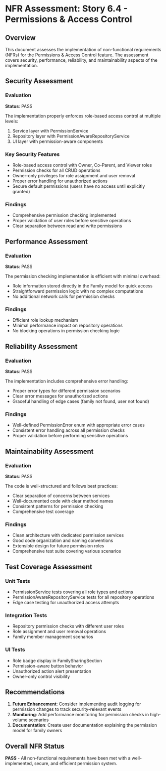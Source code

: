 # NFR Assessment: Story 6.4 - Permissions & Access Control

## Overview
This document assesses the implementation of non-functional requirements (NFRs) for the Permissions & Access Control feature. The assessment covers security, performance, reliability, and maintainability aspects of the implementation.

## Security Assessment

### Evaluation
**Status**: PASS

The implementation properly enforces role-based access control at multiple levels:
1. Service layer with PermissionService
2. Repository layer with PermissionAwareRepositoryService
3. UI layer with permission-aware components

### Key Security Features
- Role-based access control with Owner, Co-Parent, and Viewer roles
- Permission checks for all CRUD operations
- Owner-only privileges for role assignment and user removal
- Proper error handling for unauthorized actions
- Secure default permissions (users have no access until explicitly granted)

### Findings
- Comprehensive permission checking implemented
- Proper validation of user roles before sensitive operations
- Clear separation between read and write permissions

## Performance Assessment

### Evaluation
**Status**: PASS

The permission checking implementation is efficient with minimal overhead:
- Role information stored directly in the Family model for quick access
- Straightforward permission logic with no complex computations
- No additional network calls for permission checks

### Findings
- Efficient role lookup mechanism
- Minimal performance impact on repository operations
- No blocking operations in permission checking logic

## Reliability Assessment

### Evaluation
**Status**: PASS

The implementation includes comprehensive error handling:
- Proper error types for different permission scenarios
- Clear error messages for unauthorized actions
- Graceful handling of edge cases (family not found, user not found)

### Findings
- Well-defined PermissionError enum with appropriate error cases
- Consistent error handling across all permission checks
- Proper validation before performing sensitive operations

## Maintainability Assessment

### Evaluation
**Status**: PASS

The code is well-structured and follows best practices:
- Clear separation of concerns between services
- Well-documented code with clear method names
- Consistent patterns for permission checking
- Comprehensive test coverage

### Findings
- Clean architecture with dedicated permission services
- Good code organization and naming conventions
- Extensible design for future permission roles
- Comprehensive test suite covering various scenarios

## Test Coverage Assessment

### Unit Tests
- PermissionService tests covering all role types and actions
- PermissionAwareRepositoryService tests for all repository operations
- Edge case testing for unauthorized access attempts

### Integration Tests
- Repository permission checks with different user roles
- Role assignment and user removal operations
- Family member management scenarios

### UI Tests
- Role badge display in FamilySharingSection
- Permission-aware button behavior
- Unauthorized action alert presentation
- Owner-only control visibility

## Recommendations

1. **Future Enhancement**: Consider implementing audit logging for permission changes to track security-relevant events
2. **Monitoring**: Add performance monitoring for permission checks in high-volume scenarios
3. **Documentation**: Create user documentation explaining the permission model for family owners

## Overall NFR Status
**PASS** - All non-functional requirements have been met with a well-implemented, secure, and efficient permission system.